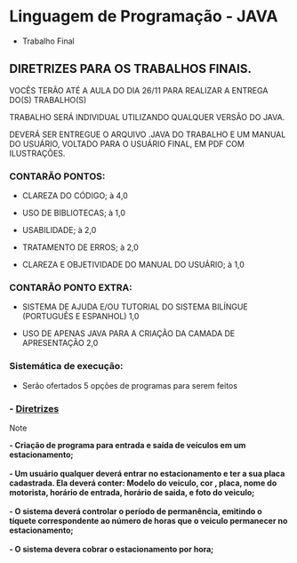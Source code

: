 # Linguagem de Programação - JAVA

* Trabalho Final

## DIRETRIZES PARA OS TRABALHOS FINAIS.

VOCÊS TERÃO  ATÉ A AULA DO DIA 26/11 PARA REALIZAR A ENTREGA DO(S) TRABALHO(S)

TRABALHO SERÁ INDIVIDUAL UTILIZANDO QUALQUER VERSÃO DO JAVA.

DEVERÁ SER ENTREGUE O ARQUIVO .JAVA DO TRABALHO E UM MANUAL DO USUÁRIO, VOLTADO PARA O USUÁRIO FINAL, EM PDF COM ILUSTRAÇÕES.

### CONTARÃO PONTOS:

- CLAREZA DO CÓDIGO; à 4,0

- USO DE BIBLIOTECAS;  à 1,0

- USABILIDADE; à 2,0

- TRATAMENTO DE ERROS; à 2,0

- CLAREZA E OBJETIVIDADE DO MANUAL DO USUÁRIO; à 1,0

### CONTARÃO PONTO EXTRA:

- SISTEMA DE AJUDA E/OU TUTORIAL DO SISTEMA BILÍNGUE (PORTUGUÊS E ESPANHOL) 1,0

- USO DE APENAS JAVA PARA A CRIAÇÃO DA CAMADA DE APRESENTAÇÃO 2,0

### Sistemática de execução:

- Serão ofertados 5 opções de programas para serem feitos 
### - [Diretrizes](https://github.com/claudiohpo/Fatec_ADS/tree/main/Java/Exercícios/Trabalho%20Final/DIRETRIZES%20PARA%20OS%20TRABALHOS%20FINAIS.txt)

> [!NOTE]
>**- Criação de programa para entrada e saída de veículos em um estacionamento;**<br/><br/>
>**- Um usuário qualquer deverá entrar no estacionamento e ter a sua placa cadastrada. Ela deverá conter: 
> Modelo do veiculo, cor , placa, nome do motorista, horário de entrada, horário de saida, 
> e foto do veiculo;**<br/><br/>
>**- O sistema deverá controlar o período de permanência, emitindo o tíquete correspondente ao 
>número de horas que o veiculo permanecer no estacionamento;**<br/><br/>
>**- O sistema devera cobrar o estacionamento por hora;**